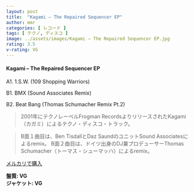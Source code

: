 ```yaml
---
layout: post
title:  "Kagami – The Repaired Sequencer EP"
author: mmr
categories: [ レコード ]
tags: [ テクノ, ディスコ ]
image: ../assets/images/Kagami – The Repaired Sequencer EP.jpg
rating: 3.5
v-rating: VG
---
```


#### Kagami – The Repaired Sequencer EP

A1. 1.S.W. (109 Shopping Warriors)

B1. BMX (Sound Associates Remix)

B2. Beat Bang (Thomas Schumacher Remix Pt.2)

> 2001年にテクノレーベルFrogman RecordsよりリリースされたKagami（カガミ）によるテクノ・ディスコ・トラック。

> B面１曲目は、Ben TisdallとDaz SaundのユニットSound Associatesによるremix。
> B面２曲目は、ドイツ出身のDJ兼プロデューサーThomas Schumacher（トーマス・シューマッハ）によるremix。

[メルカリで購入](https://jp.mercari.com/item/m77157414026)

<div class="mt-4 mb-4 d-flex align-items-center">
<strong class="mr-1">盤質: VG</strong>
</div>
<div class="mt-4 mb-4 d-flex align-items-center">
<strong class="mr-1">ジャケット: VG</strong>
</div>
